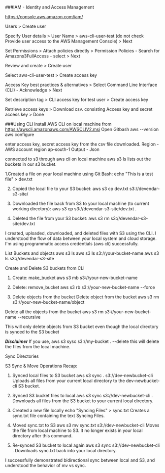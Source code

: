 ###IAM - Identity and Access Management

https://console.aws.amazon.com/iam/

Users > Create user

Specify User details > User Name > aws-cli-user-test (do not check Provide user access to the AWS Management Console) > Next

Set Permissions > Attach policies directly > Permission Policies - Search for Amazons3FullAccess - select > Next

Review and create > Create user

Select aws-cli-user-test > Create access key 

Access Key best practices & alternatives > Select Command Line Interface (CLI) - Acknowledge > Next

Set description tag > CLI access key for test user > Create access key

Retrieve access keys > Download csv. consisting Access key and secret access key > Done 


###Using CLI
Install AWS CLI on local machine from https://awscli.amazonaws.com/AWSCLIV2.msi
Open Gitbash 
aws --version
aws configure 

enter access key, secret access key from the csv file downloaded.
Region - AWS account region ap-south-1
Output - Json


connected to s3 through aws cli on local machine 
aws s3 ls
lists out the buckets in our s3 bucket.

1.Created a file on your local machine using Git Bash:
echo "This is a test file" > dev.txt

2. Copied the local file to your S3 bucket:
aws s3 cp dev.txt s3://devendar-s3-site/

3. Downloaded the file back from S3 to your local machine (to current working directory):
aws s3 cp s3://devendar-s3-site/dev.txt .

4. Deleted the file from your S3 bucket:
aws s3 rm s3://devendar-s3-site/dev.txt

I created, uploaded, downloaded, and deleted files with S3 using the CLI.
I understood the flow of data between your local system and cloud storage.
I'm using programmatic access credentials (aws cli) successfully.

List Buckets and objects
aws s3 ls
aws s3 ls s3://your-bucket-name
aws s3 ls s3://devendar-s3-site

Create and Delete S3 buckets from CLI

1. Create: make_bucket
aws s3 mb s3://your-new-bucket-name

2. Delete: remove_bucket
aws s3 rb s3://your-new-bucket-name --force

3. Delete objects from the bucket
Delete object from the bucket
aws s3 rm s3://your-new-bucket-name/object 

Delete all the objects from the bucket
aws s3 rm s3://your-new-bucket-name --recursive

This will only delete objects from S3 bucket even though the local directory is synced to the S3 bucket

***Disclaimer***
If you use, aws s3 sysc s3://my-bucket  . --delete
this will delete the files from the local machine. 

Sync Directories

 S3 Sync & Move Operations Recap:
1. Synced local files to S3 bucket
aws s3 sync . s3://dev-newbucket-cli
Uploads all files from your current local directory to the dev-newbucket-cli S3 bucket.

2. Synced S3 bucket files to local
aws s3 sync s3://dev-newbucket-cli .
Downloads all files from the S3 bucket to your current local directory.

3. Created a new file locally
echo "Syncing Files" > sync.txt
Creates a sync.txt file containing the text Syncing Files.

4. Moved sync.txt to S3
aws s3 mv sync.txt s3://dev-newbucket-cli
Moves the file from local machine to S3.
It no longer exists in your local directory after this command.

5. Re-synced S3 bucket to local again
aws s3 sync s3://dev-newbucket-cli .
Downloads sync.txt back into your local directory.

I successfully demonstrated bidirectional sync between local and S3, and understood the behavior of mv vs sync.
